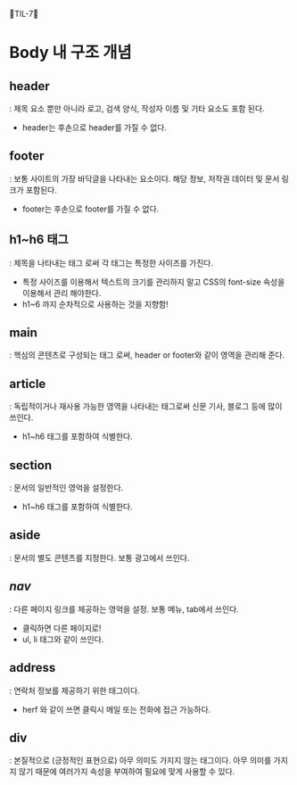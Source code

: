 🦄TIL-7🦄

# Body 내 구조 개념
## header
: 제목 요소 뿐만 아니라 로고, 검색 양식, 작성자 이름 및 기타 요소도 포함 된다.
- header는 후손으로 header를 가질 수 없다.

## footer
: 보통 사이트의 가장 바닥글을 나타내는 요소이다. 해당 정보, 저작권 데이터 및 문서 링크가 포함된다.
- footer는 후손으로 footer를 가질 수 없다.

## h1~h6 태그
: 제목을 나타내는 태그 로써 각 태그는 특정한 사이즈를 가진다.
- 특정 사이즈를 이용해서 텍스트의 크기를 관리하지 말고 CSS의 font-size 속성을 이용해서 관리 해야한다.
- h1~6 까지 순차적으로 사용하는 것을 지향함!

## main 
: 핵심의 콘텐츠로 구성되는 태그 로써, header or footer와 같이 영역을 관리해 준다.

## article
: 독립적이거나 재사용 가능한 영역을 나타내는 태그로써 신문 기사, 블로그 등에 많이 쓰인다.
- h1~h6 태그를 포함하여 식별한다.

## section
: 문서의 일반적인 영억을 설정한다.
- h1~h6 태그를 포함하여 식별한다.

## aside 
: 문서의 별도 콘텐츠를 지정한다. 보통 광고에서 쓰인다.

## _nav_
: 다른 페이지 링크를 제공하는 영억을 설정. 보통 메뉴, tab에서 쓰인다.
- 클릭하면 다른 페이지로!
- ul, li 태그와 같이 쓰인다.

## address
: 연락처 정보를 제공하기 위한 태그이다. 
- herf 와 같이 쓰면 클릭시 메일 또는 전화에 접근 가능하다.

## div
: 본질적으로 (긍정적인 표현으로) 아무 의미도 가지지 않는 태그이다. 아무 의미를 가지지 않기 때문에 여러가지 속성을
부여하여 필요에 맞게 사용할 수 있다.
